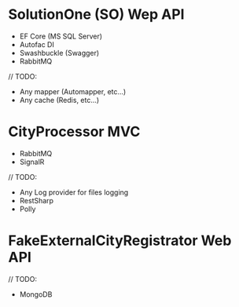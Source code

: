 # SolutionOne (SO) Wep API

+ EF Core (MS SQL Server)
+ Autofac DI
+ Swashbuckle (Swagger) 
+ RabbitMQ 

// TODO: 

+ Any mapper (Automapper, etc...)
+ Any cache (Redis, etc...)

# CityProcessor MVC

+ RabbitMQ
+ SignalR

// TODO: 

+ Any Log provider for files logging 
+ RestSharp 
+ Polly

# FakeExternalCityRegistrator Web API

// TODO: 

+ MongoDB